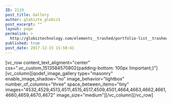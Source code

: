 ```yaml
---
ID: 2119
post_title: Gallery
author: globizte_globiz1
post_excerpt: ""
layout: page
permalink: >
  http://globiztechnology.com/elements__trashed/portfolio-list__trashed/gallery-in-grid/
published: true
post_date: 2017-12-15 15:50:41
---
```

[vc_row content_text_aligment="center" css=".vc_custom_1513584570802{padding-bottom: 100px !important;}"][vc_column][qodef_image_gallery type="masonry" enable_image_shadow="no" image_behavior="lightbox" number_of_columns="three" space_between_items="tiny" images="4532,4529,4513,4511,4515,4517,4509,4501,4664,4663,4662,4661,4660,4659,4670,4672" image_size="medium"][/vc_column][/vc_row]